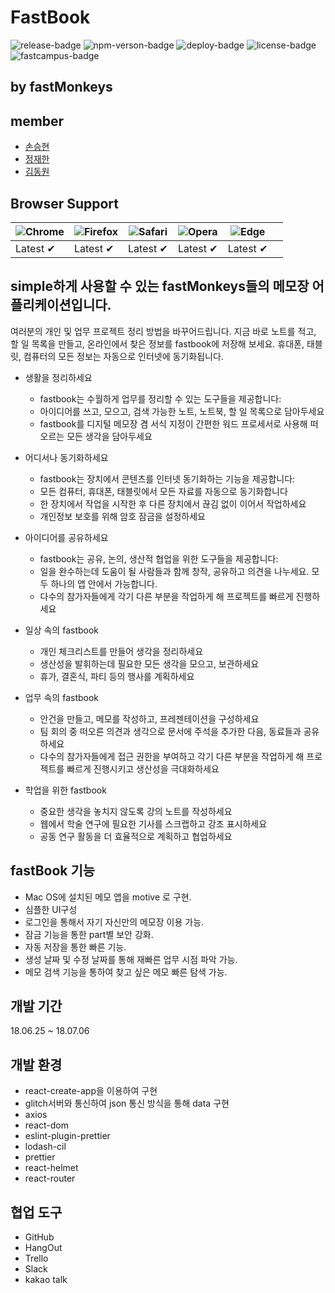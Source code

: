 # FastBook 
![release-badge](https://img.shields.io/badge/release-1.0.0-yellow.svg)
![npm-verson-badge](https://img.shields.io/badge/npm-5.6.0-orange.svg)
![deploy-badge](https://img.shields.io/badge/deploy-success-blue.svg)
![license-badge](https://img.shields.io/badge/license-fastMonkeys-brightgreen.svg)
![fastcampus-badge](https://img.shields.io/badge/copyright-fastCampus-red.svg)

## by fastMonkeys

## member

- [손승현](https://github.com/OnloadMyBrain)
- [정재한](https://github.com/jaehanjung)
- [김동원](https://github.com/gimdongwon)

## Browser Support

| ![Chrome](https://raw.github.com/alrra/browser-logos/master/src/chrome/chrome_48x48.png) | ![Firefox](https://raw.github.com/alrra/browser-logos/master/src/firefox/firefox_48x48.png) | ![Safari](https://raw.github.com/alrra/browser-logos/master/src/safari/safari_48x48.png) | ![Opera](https://raw.github.com/alrra/browser-logos/master/src/opera/opera_48x48.png) | ![Edge](https://raw.github.com/alrra/browser-logos/master/src/edge/edge_48x48.png) |     |
| ---------------------------------------------------------------------------------------- | ------------------------------------------------------------------------------------------- | ---------------------------------------------------------------------------------------- | ------------------------------------------------------------------------------------- | ---------------------------------------------------------------------------------- | --- |
| Latest ✔                                                                                 | Latest ✔                                                                                    | Latest ✔                                                                                 | Latest ✔                                                                              | Latest ✔                                                                           |

## simple하게 사용할 수 있는 fastMonkeys들의 메모장 어플리케이션입니다.

 여러분의 개인 및 업무 프로젝트 정리 방법을 바꾸어드립니다. 지금 바로 노트를 적고, 할 일 목록을 만들고, 온라인에서 찾은 정보를 fastbook에 저장해 보세요. 휴대폰, 태블릿, 컴퓨터의 모든 정보는 자동으로 인터넷에 동기화됩니다.

- 생활을 정리하세요
  - fastbook는 수월하게 업무를 정리할 수 있는 도구들을 제공합니다:
  - 아이디어를 쓰고, 모으고, 검색 가능한 노트, 노트북, 할 일 목록으로 담아두세요
  - fastbook를 디지털 메모장 겸 서식 지정이 간편한 워드 프로세서로 사용해 떠오르는 모든 생각을 담아두세요

- 어디서나 동기화하세요
  - fastbook는 장치에서 콘텐츠를 인터넷 동기화하는 기능을 제공합니다:
  - 모든 컴퓨터, 휴대폰, 태블릿에서 모든 자료를 자동으로 동기화합니다
  - 한 장치에서 작업을 시작한 후 다른 장치에서 끊김 없이 이어서 작업하세요
  - 개인정보 보호를 위해 암호 잠금을 설정하세요

- 아이디어를 공유하세요
  - fastbook는 공유, 논의, 생산적 협업을 위한 도구들을 제공합니다:
  - 일을 완수하는데 도움이 될 사람들과 함께 창작, 공유하고 의견을 나누세요. 모두 하나의 앱 안에서 가능합니다.
  - 다수의 참가자들에게 각기 다른 부분을 작업하게 해 프로젝트를 빠르게 진행하세요

- 일상 속의 fastbook
  - 개인 체크리스트를 만들어 생각을 정리하세요
  - 생산성을 발휘하는데 필요한 모든 생각을 모으고, 보관하세요
  - 휴가, 결혼식, 파티 등의 행사를 계획하세요

- 업무 속의 fastbook
  - 안건을 만들고, 메모를 작성하고, 프레젠테이션을 구성하세요
  - 팀 회의 중 떠오른 의견과 생각으로 문서에 주석을 추가한 다음, 동료들과 공유하세요
  - 다수의 참가자들에게 접근 권한을 부여하고 각기 다른 부분을 작업하게 해 프로젝트를 빠르게 진행시키고 생산성을 극대화하세요

- 학업을 위한 fastbook
  - 중요한 생각을 놓치지 않도록 강의 노트를 작성하세요
  - 웹에서 학술 연구에 필요한 기사를 스크랩하고 강조 표시하세요
  - 공동 연구 활동을 더 효율적으로 계획하고 협업하세요

## fastBook 기능

- Mac OS에 설치된 메모 앱을 motive 로 구현.
- 심플한 UI구성
- 로그인을 통해서 자기 자신만의 메모장 이용 가능.
- 잠금 기능을 통한 part별 보안 강화.
- 자동 저장을 통한 빠른 기능.
- 생성 날짜 및 수정 날짜를 통해 재빠른 업무 시점 파악 가능.
- 메모 검색 기능을 통하여 찾고 싶은 메모 빠른 탐색 가능.

## 개발 기간

18.06.25 ~ 18.07.06

## 개발 환경

- react-create-app을 이용하여 구현
- glitch서버와 통신하여 json 통신 방식을 통해 data 구현
- axios
- react-dom
- eslint-plugin-prettier
- lodash-cil
- prettier
- react-helmet
- react-router

## 협업 도구

- GitHub
- HangOut
- Trello
- Slack
- kakao talk
